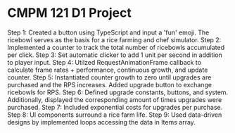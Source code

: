 # CMPM 121 D1 Project

Step 1: Created a button using TypeScript and input a 'fun' emoji. The ricebowl serves as the basis for a rice farming and chef simulator.
Step 2: Implemented a counter to track the total number of ricebowls accumulated per click.
Step 3: Set automatic clicker to add 1 unit per second in addition to player input.
Step 4: Utilzed RequestAnimationFrame callback to calculate frame rates + performance, continuous growth, and update counter.
Step 5: Instantiated counter growth to zero until upgrades are purchased and the RPS increases. Added upgrade button to exchange ricebowls for RPS.
Step 6: Defined upgrade constants, buttons, and system. Additionally, displayed the corresponding amount of times upgrades were purchased.
Step 7: Included exponential costs for upgrades per purchase.
Step 8: UI components surround a rice farm life.
Step 9: Used data-driven designs by implemented loops accessing the data in Items array.
